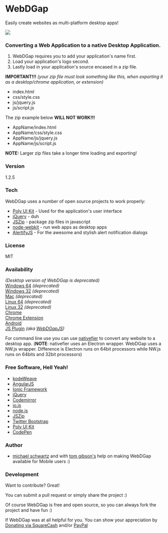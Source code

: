 # WebDGap
Easily create websites as multi-platform desktop apps!

![](https://raw.githubusercontent.com/michaelsboost/WebDGap/gh-pages/imgs/screenshot.png)

### Converting a Web Application to a native Desktop Application.

 1. WebDGap requires you to add your application's name first.
 2. Load your application's logo second.
 3. Lastly load in your application's source encased in a zip file.
 
**IMPORTANT!!!** *(your zip file must look something like this, when exporting it as a desktop/chrome application, or extension)*

 - index.html
 - css/style.css
 - js/jquery.js
 - js/script.js
 
The zip example below **WILL NOT WORK!!!**

 - AppName/index.html
 - AppName/css/style.css
 - AppName/js/jquery.js
 - AppName/js/script.js
 
**NOTE:** Larger zip files take a longer time loading and exporting!

### Version
1.2.5

### Tech

WebDGap uses a number of open source projects to work properly:

* [Poly UI Kit](https://github.com/Guilh/Poly) - Used for the application's user interface
* [jQuery](http://jquery.com/) - duh
* [JSZip](https://stuk.github.io/jszip/) - package zip files in javascript
* [node-webkit](http://nwjs.io/) - run web apps as desktop apps
* [AlertifyJS](http://alertifyjs.com/) - For the awesome and stylish alert notification dialogs

### License
MIT

### Availability

*(Desktop version of WebDGap is deprecated)*  
[Windows 64](https://sourceforge.net/projects/webdgap/files/v1.2.5%20%28requires%20wifi%29/WebDGap-win.zip/download) *(deprecated)*  
[Windows 32](https://sourceforge.net/projects/webdgap/files/v1.2.5%20%28requires%20wifi%29/WebDGap-win32.zip/download) *(deprecated)*  
[Mac](https://sourceforge.net/projects/webdgap/files/v1.2.5%20%28requires%20wifi%29/WebDGap-mac.zip/download) *(deprecated)*  
[Linux 64](https://sourceforge.net/projects/webdgap/files/v1.2.5%20%28requires%20wifi%29/WebDGap-lin.zip/download) *(deprecated)*  
[Linux 32](https://sourceforge.net/projects/webdgap/files/v1.2.5%20%28requires%20wifi%29/WebDGap-lin32.zip/download) *(deprecated)*  
[Chrome](https://chrome.google.com/webstore/detail/webdgap/aommkjnlphiacgajemkmbnfebfbfjfhn)  
[Chrome Extension](https://chrome.google.com/webstore/detail/webdgap/odpmjbmeopdfhcikkhpeaemfbmghpobk)  
[Android](https://play.google.com/store/apps/details?id=com.michael.webdgap)  
[JS Plugin](https://michaelsboost.github.io/WebDGap/plugin/)  *(aka [WebDGapJS](https://michaelsboost.github.io/WebDGap/plugin/))*

For command line use you can use [nativefier](https://github.com/jiahaog/nativefier) to convert any website to a desktop app. (**NOTE**: nativefier uses an Electron wrapper. WebDGap uses a NW.js wrapper. Difference is Electron runs on 64bit processors while NW.js runs on 64bits and 32bit processors)

### Free Software, Hell Yeah!

- [kodeWeave](https://michaelsboost.github.io/kodeWeave/)
- [AngularJS](http://angularjs.org)
- [Ionic Framework](http://ionicframework.com/)
- [jQuery](http://jquery.com)
- [Codemirror](http://codemirror.net/)
- [io.js](https://iojs.org/en/index.html)
- [node.js](http://nodejs.org)
- [JSZip](https://stuk.github.io/jszip/)
- [Twitter Bootstrap](http://twitter.github.com/bootstrap/)
- [Poly UI Kit](https://github.com/Guilh/Poly)
- [CodePen](http://codepen.io/michaelsboost)

### Author

- [michael schwartz](http://michaelsboost.github.io/) and with [tom gibson's](http://www.tomgibsonconsulting.com/) help on making WebDGap available for Mobile users :)

### Development

Want to contribute? Great!  

You can submit a pull request or simply share the project :)

Of course WebDGap is free and open source, so you can always fork the project and have fun :)

If WebDGap was at all helpful for you. You can show your appreciation by [Donating via SquareCash](https://cash.me/$michaelsboost) and/or [PayPal](https://www.paypal.me/mikethedj4)
